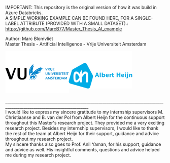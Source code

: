IMPORTANT: This repository is the original version of how it was build in Azure Databricks. <br />
A SIMPLE WORKING EXAMPLE CAN BE FOUND HERE, FOR A SINGLE-LABEL ATTRIBUTE (PROVIDED WITH A SMALL DATASET).: https://github.com/MarcB77/Master_Thesis_AI_example

Author: Marc Blomvliet <br />
Master Thesis - Artificial Intelligence - Vrije Universiteit Amsterdam

<img align="left" src="https://github.com/MarcB77/Master_Thesis_AI/blob/main/logos/vrije-universiteit-amsterdam.png" width="200"/> <img align="center" src="https://github.com/MarcB77/Master_Thesis_AI/blob/main/logos/albertheijn.png" width="200"/>

<br />
_______________________________________________________________________________________________________________________<br />
I would like to express my sincere gratitude to my internship supervisors M. Christiaanse and B. van der Pol from Albert Heijn for the continuous support throughout this Master's research project. They provided me a very exciting research project. Besides my internship supervisors, I would like to thank the rest of the team at Albert Heijn for their support, guidance and advice throughout my research project. <br />
My sincere thanks also goes to Prof. Anil Yaman, for his support, guidance and advice as well.
His insightful comments, questions and advice helped me during my research project.
